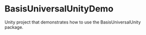 # BasisUniversalUnityDemo
Unity project that demonstrates how to use the BasisUniversalUnity package.
